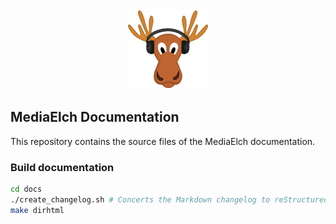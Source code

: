 <div align="center">
	<img alt="MediaElch Logo" src="docs/source/images/MediaElch.png" />
</div>

## MediaElch Documentation

This repository contains the source files of the MediaElch documentation.

### Build documentation

```sh
cd docs
./create_changelog.sh # Concerts the Markdown changelog to reStructuredText
make dirhtml
```